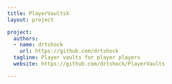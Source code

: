 ```yaml
---
title: PlayerVaultsX
layout: project

project:
  authors:
  - name: drtshock
    url: https://github.com/drtshock
  tagline: Player vaults for player players
  website: https://github.com/drtshock/PlayerVaults

---
```

